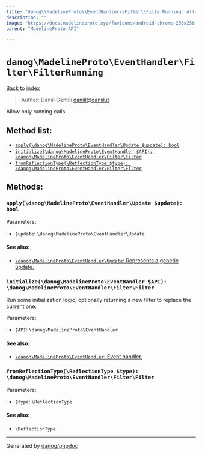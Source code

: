 ```yaml
---
title: "danog\\MadelineProto\\EventHandler\\Filter\\FilterRunning: Allow only running calls."
description: ""
image: "https://docs.madelineproto.xyz/favicons/android-chrome-256x256.png"
parent: "MadelineProto API"

---
```

# `danog\MadelineProto\EventHandler\Filter\FilterRunning`
[Back to index](../../../../index.html)

> Author: Daniil Gentili <daniil@daniil.it>  
  

Allow only running calls.  




## Method list:
* [`apply(\danog\MadelineProto\EventHandler\Update $update): bool`](#apply-danog-madelineproto-eventhandler-update-update-bool)
* [`initialize(\danog\MadelineProto\EventHandler $API): \danog\MadelineProto\EventHandler\Filter\Filter`](#initialize-danog-madelineproto-eventhandler-api-danog-madelineproto-eventhandler-filter-filter)
* [`fromReflectionType(\ReflectionType $type): \danog\MadelineProto\EventHandler\Filter\Filter`](#fromreflectiontype-reflectiontype-type-danog-madelineproto-eventhandler-filter-filter)

## Methods:
### `apply(\danog\MadelineProto\EventHandler\Update $update): bool`




Parameters:

* `$update`: `\danog\MadelineProto\EventHandler\Update`   


#### See also: 
* [`\danog\MadelineProto\EventHandler\Update`: Represents a generic update.](../../../../danog/MadelineProto/EventHandler/Update.html)




### `initialize(\danog\MadelineProto\EventHandler $API): \danog\MadelineProto\EventHandler\Filter\Filter`

Run some initialization logic, optionally returning a new filter to replace the current one.


Parameters:

* `$API`: `\danog\MadelineProto\EventHandler`   


#### See also: 
* [`\danog\MadelineProto\EventHandler`: Event handler.](../../../../danog/MadelineProto/EventHandler.html)




### `fromReflectionType(\ReflectionType $type): \danog\MadelineProto\EventHandler\Filter\Filter`




Parameters:

* `$type`: `\ReflectionType`   


#### See also: 
* `\ReflectionType`




---
Generated by [danog/phpdoc](https://phpdoc.daniil.it)
